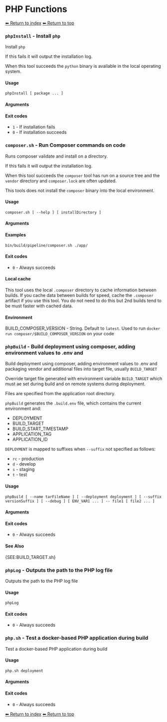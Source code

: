 # PHP Functions

[⬅ Return to index](index.md)
[⬅ Return to top](../index.md)


### `phpInstall` - Install `php`

Install `php`

If this fails it will output the installation log.

When this tool succeeds the `python` binary is available in the local operating system.

#### Usage

    phpInstall [ package ... ]
    

#### Arguments



#### Exit codes

- `1` - If installation fails
- `0` - If installation succeeds

### `composer.sh` - Run Composer commands on code

Runs composer validate and install on a directory.

If this fails it will output the installation log.

When this tool succeeds the `composer` tool has run on a source tree and the `vendor` directory and `composer.lock` are often updated.

This tools does not install the `composer` binary into the local environment.





#### Usage

    composer.sh [ --help ] [ installDirectory ]
    

#### Arguments



#### Examples

    bin/build/pipeline/composer.sh ./app/

#### Exit codes

- `0` - Always succeeds

#### Local cache

This tool uses the local `.composer` directory to cache information between builds. If you cache data between builds for speed, cache the `.composer` artifact if you use this tool. You do not need to do this but 2nd builds tend to be must faster with cached data.

#### Environment

BUILD_COMPOSER_VERSION - String. Default to `latest`. Used to run `docker run composer/$BUILD_COMPOSER_VERSION` on your code

### `phpBuild` - Build deployment using composer, adding environment values to .env and

Build deployment using composer, adding environment values to .env and packaging vendor and additional
files into target file, usually `BUILD_TARGET`

Override target file generated with environment variable `BUILD_TARGET` which must ae set during build
and on remote systems during deployment.

Files are specified from the application root directory.

`phpBuild` generates the `.build.env` file, which contains the current environment and:

- DEPLOYMENT
- BUILD_TARGET
- BUILD_START_TIMESTAMP
- APPLICATION_TAG
- APPLICATION_ID

`DEPLOYMENT` is mapped to suffixes when `--suffix` not specified as follows:

- `rc` - production
- `d` - develop
- `s` - staging
- `t` - test

#### Usage

    phpBuild [ --name tarFileName ] [ --deployment deployment ] [ --suffix versionSuffix ] [ --debug ] [ ENV_VAR1 ... ] -- file1 [ file2 ... ]
    

#### Arguments



#### Exit codes

- `0` - Always succeeds

#### See Also

{SEE:BUILD_TARGET.sh}

### `phpLog` - Outputs the path to the PHP log file

Outputs the path to the PHP log file

#### Usage

    phpLog
    

#### Exit codes

- `0` - Always succeeds

### `php.sh` - Test a docker-based PHP application during build

Test a docker-based PHP application during build

#### Usage

    php.sh deployment
    

#### Arguments



#### Exit codes

- `0` - Always succeeds

[⬅ Return to index](index.md)
[⬅ Return to top](../index.md)
